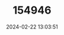 ---
title: "154946"
category: "Scomberomorus queenslandicus"
draft: false
date: 2024-02-22 13:03:51
languages:
  Spanish; Castilian: ["Carite de Queensland"]
  French: ["Thazard du Queensland"]
  English: ["School Mackerel"]
---